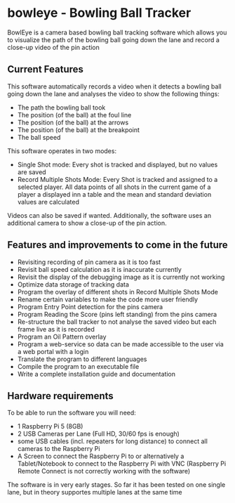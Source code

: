 # bowleye - Bowling Ball Tracker
BowlEye is a camera based bowling ball tracking software which allows you to visualize the path of the bowling ball going down the lane and record a close-up video of the pin action

## Current Features
This software automatically records a video when it detects a bowling ball going down the lane and analyses the video to show the following things:
- The path the bowling ball took
- The position (of the ball) at the foul line
- The position (of the ball) at the arrows
- The position (of the ball) at the breakpoint
- The ball speed

This software operates in two modes:
- Single Shot mode: Every shot is tracked and displayed, but no values are saved
- Record Multiple Shots Mode: Every Shot is tracked and assigned to a selected player. All data points of all shots in the current game of a player a displayed inn a table and the mean and standard deviation values are calculated

Videos can also be saved if wanted.
Additionally, the software uses an additional camera to show a close-up of the pin action.

## Features and improvements to come in the future
- Revisiting recording of pin camera as it is too fast
- Revisit ball speed calculation as it is inaccurate currently
- Revisit the display of the debugging image as it is currently not working
- Optimize data storage of tracking data
- Program the overlay of different shots in Record Multiple Shots Mode
- Rename certain variables to make the code more user friendly
- Program Entry Point detection for the pins camera
- Program Reading the Score (pins left standing) from the pins camera
- Re-structure the ball tracker to not analyse the saved video but each frame live as it is recorded
- Program an Oil Pattern overlay
- Program a web-service so data can be made accessible to the user via a web portal with a login
- Translate the program to different languages
- Compile the program to an executable file
- Write a complete installation guide and documentation

## Hardware requirements
To be able to run the software you will need:
- 1 Raspberry Pi 5 (8GB)
- 2 USB Cameras per Lane (Full HD, 30/60 fps is enough)
- some USB cables (incl. repeaters for long distance) to connect all cameras to the Raspberry Pi
- A Screen to connect the Raspberry Pi to or alternatively a Tablet/Notebook to connect to the Raspberry Pi with VNC (Raspberry Pi Remote Connect is not correctly working with the software)

The software is in very early stages. So far it has been tested on one single lane, but in theory supportes multiple lanes at the same time

  
